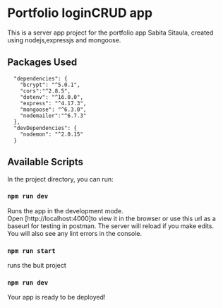 # Portfolio loginCRUD app
This is a server app project for the portfolio app Sabita Sitaula, created using nodejs,expressjs and mongoose.
## Packages Used
```
  "dependencies": {
    "bcrypt": "^5.0.1",
    "cors":"^2.8.5",
    "dotenv": "^16.0.0",
    "express": "^4.17.3",
    "mongoose": "^6.3.0",
    "nodemailer":"^6.7.3"
  },
  "devDependencies": {
    "nodemon": "^2.0.15"
  }
```
## Available Scripts
In the project directory, you can run:
### `npm run dev`
Runs the app in the development mode.\
Open [http://localhost:4000]to view it in the browser or use this url as a baseurl for testing in postman.
The server will reload if you make edits.\
You will also see any lint errors in the console.
### `npm run start`
runs the buit project
### `npm run dev`
Your app is ready to be deployed!






